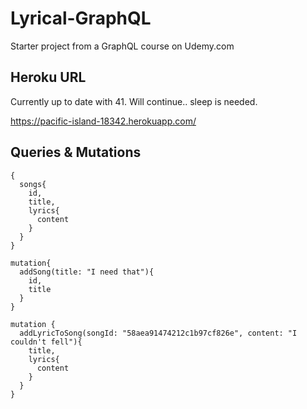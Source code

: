 # Lyrical-GraphQL
Starter project from a GraphQL course on Udemy.com

## Heroku URL

Currently up to date with 41. Will continue.. sleep is needed.

https://pacific-island-18342.herokuapp.com/

## Queries & Mutations

```
{
  songs{
    id,
    title,    
    lyrics{
      content
    }
  }
}
```
```
mutation{
  addSong(title: "I need that"){
    id,
    title
  }
}
```
```
mutation {
  addLyricToSong(songId: "58aea91474212c1b97cf826e", content: "I couldn't fell"){
    title,
    lyrics{
      content
    }
  }
}
```

